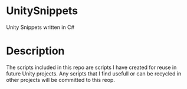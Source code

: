 UnitySnippets
=============

Unity Snippets written in C#

Description
===========

The scripts included in this repo are scripts I have created for reuse in future Unity projects. Any scripts that I find usefull or can be recycled in other projects will be committed to this reop.
